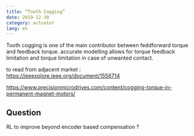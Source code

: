 ```yaml
---
title: “Tooth Cogging”
date: 2019-12-30
category: actuator
lang: en
---
```


Tooth cogging is one of the main contributor between feddforward torque and feedback torque.
accurate modelling allows for torque feedback limitation and torque limitation in case of unwanted contact.

to read from adjacent market : https://ieeexplore.ieee.org/document/1556714

https://www.precisionmicrodrives.com/content/cogging-torque-in-permanent-magnet-motors/


## Question
RL to improve beyond encoder based compensation ?
